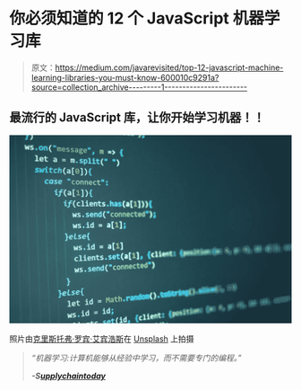 # 你必须知道的 12 个 JavaScript 机器学习库

> 原文：<https://medium.com/javarevisited/top-12-javascript-machine-learning-libraries-you-must-know-600010c9291a?source=collection_archive---------1----------------------->

## 最流行的 JavaScript 库，让你开始学习机器！！

![](img/4ef736d0d66fa339289f371f5f75cb20.png)

照片由[克里斯托弗·罗宾·艾宾浩斯](https://unsplash.com/@cebbbinghaus?utm_source=unsplash&utm_medium=referral&utm_content=creditCopyText)在 [Unsplash](https://unsplash.com/s/photos/javascript?utm_source=unsplash&utm_medium=referral&utm_content=creditCopyText) 上拍摄

> *“机器学习:计算机能够从经验中学习，而不需要专门的编程。”*
> 
> ***-S***[***upplychaintoday***](https://www.supplychaintoday.com/)